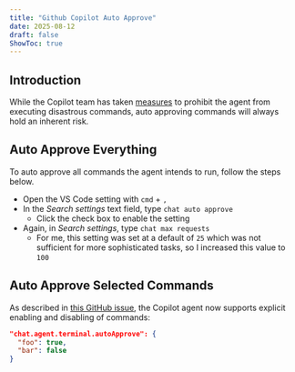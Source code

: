 ```yaml
---
title: "Github Copilot Auto Approve"
date: 2025-08-12
draft: false
ShowToc: true
---
```


## Introduction

While the Copilot team has taken [measures](https://github.com/microsoft/vscode/issues/252496#issuecomment-3127077875) to prohibit the agent from executing disastrous commands, auto approving commands will always hold an inherent risk.

## Auto Approve Everything

To auto approve all commands the agent intends to run, follow the steps below.

- Open the VS Code setting with `cmd` + `,`
- In the *Search settings* text field, type `chat auto approve`
  - Click the check box to enable the setting
- Again, in *Search settings*, type `chat max requests`
  - For me, this setting was set at a default of `25` which was not sufficient for more sophisticated tasks, so I increased this value to `100`

## Auto Approve Selected Commands

As described in [this GitHub issue](https://github.com/microsoft/vscode/issues/252496#issuecomment-3107360161), the Copilot agent now supports explicit enabling and disabling of commands:

```json
"chat.agent.terminal.autoApprove": {
  "foo": true,
  "bar": false
}
```
